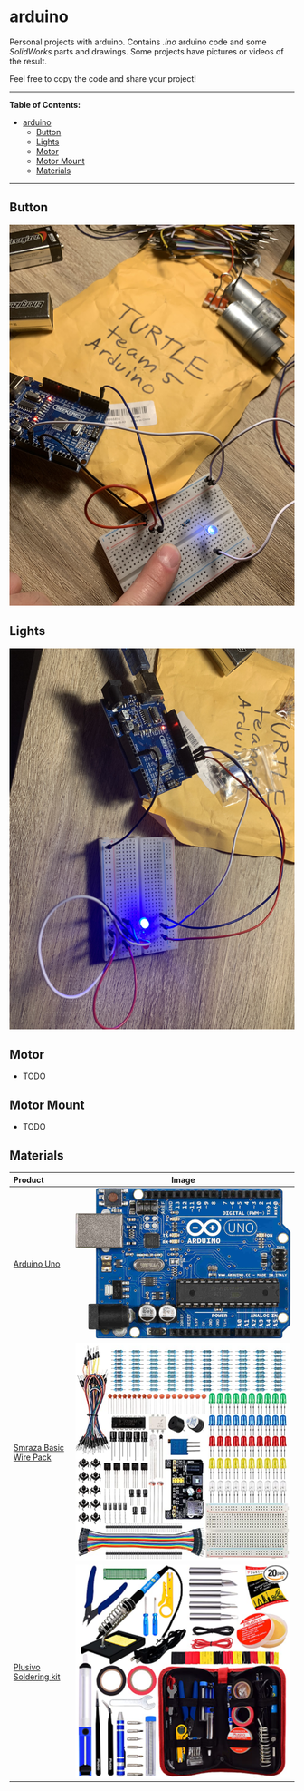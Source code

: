 # arduino

Personal projects with arduino. Contains *.ino* arduino code and some *SolidWorks* parts and drawings. Some projects have pictures or videos of the result.

Feel free to copy the code and share your project!

---
**Table of Contents:**

- [arduino](#arduino)
  - [Button](#button)
  - [Lights](#lights)
  - [Motor](#motor)
  - [Motor Mount](#motor-mount)
  - [Materials](#materials)

---

## Button

![button](./button/button.jpg)

## Lights

![lights](lights/lights.jpg)

## Motor

- TODO

## Motor Mount

- TODO

## Materials

| Product | Image |
| :-- | :-: |
| [Arduino Uno](https://store-usa.arduino.cc/collections/boards/products/arduino-uno-rev3) | ![arduino_uno](materials/arduino_uno.jpg) |
| [Smraza Basic Wire Pack](https://www.amazon.com/gp/product/B01HRR7EBG/ref=ppx_yo_dt_b_search_asin_title?ie=UTF8&psc=1) | ![wire_kit](./materials/wire_kit.png) |
| [Plusivo Soldering kit](https://www.amazon.com/dp/B07S61WT16?psc=1&ref=ppx_yo2_dt_b_product_details) | ![soldering_kit](materials/soldering_kit.png) |
